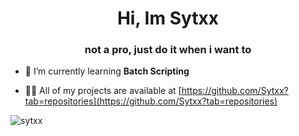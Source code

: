 <h1 align="center">Hi, Im Sytxx</h1>
<h3 align="center">not a pro, just do it when i want to</h3>

- 🌱 I’m currently learning **Batch Scripting**

- 👨‍💻 All of my projects are available at [https://github.com/Sytxx?tab=repositories](https://github.com/Sytxx?tab=repositories)

<p align="left">
</p>

<p><img align="left" src="https://github-readme-stats.vercel.app/api?username=anuraghazra&show_icons=true&theme=dark#gh-dark-mode-only" alt="sytxx" /></p>
